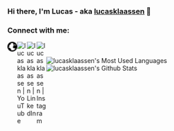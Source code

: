 ### Hi there, I'm Lucas - aka [lucasklaassen][website] 👋

### Connect with me:

[<img align="left" alt="lucasklaassen.com" width="22px" src="https://raw.githubusercontent.com/iconic/open-iconic/master/svg/globe.svg" />][website]
[<img align="left" alt="lucasklaassen | YouTube" width="22px" src="https://cdn.jsdelivr.net/npm/simple-icons@v3/icons/youtube.svg" />][youtube]
[<img align="left" alt="lucasklaassen | LinkedIn" width="22px" src="https://cdn.jsdelivr.net/npm/simple-icons@v3/icons/linkedin.svg" />][linkedin]
[<img align="left" alt="lucasklaassen | Instagram" width="22px" src="https://cdn.jsdelivr.net/npm/simple-icons@v3/icons/instagram.svg" />][instagram]

<br />
<br />

<img align="left" alt="lucasklaassen's Most Used Languages" src="https://github-readme-stats.vercel.app/api/top-langs/?username=lucasklaassen" />

<img align="left" alt="lucasklaassen's Github Stats" src="https://github-readme-stats.vercel.app/api?username=lucasklaassen&count_private=true&show_icons=true&hide_border=true&include_all_commits=true&hide=prs,issues,contribs" />

[website]: https://www.lucasklaassen.com
[youtube]: https://www.youtube.com/channel/UCIlEjd8jHL_Tl-rOzauYTkA
[instagram]: https://instagram.com/lucasklaassen
[linkedin]: https://www.linkedin.com/in/lucas-klaassen/

